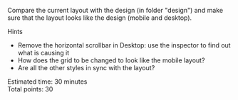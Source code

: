 Compare the current layout with the design (in folder "design") and make sure that the layout looks like the design (mobile and desktop).

Hints <br>
- Remove the horizontal scrollbar in Desktop: use the inspector to find out what is causing it
- How does the grid to be changed to look like the mobile layout?
- Are all the other styles in sync with the layout?

Estimated time: 30 minutes <br>
Total points: 30
